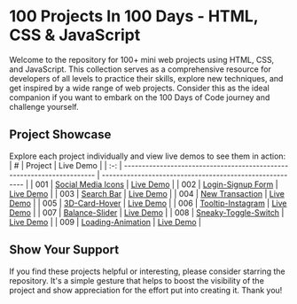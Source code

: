 # 100 Projects In 100 Days - HTML, CSS & JavaScript

Welcome to the repository for 100+ mini web projects using HTML, CSS, and JavaScript. This collection serves as a comprehensive resource for developers of all levels to practice their skills, explore new techniques, and get inspired by a wide range of web projects. Consider this as the ideal companion if you want to embark on the 100 Days of Code journey and challenge yourself.

## Project Showcase

Explore each project individually and view live demos to see them in action:
|  #  | Project                                                                | Live Demo                                                |
| :-: | ---------------------------------------------------------------------- | -------------------------------------------------------- |
| 001 | [Social Media Icons](https://github.com/ruchir-07/HTML-CSS-JS-Projects/tree/main/Social%20Media%20Icons)                               | [Live Demo](https://main--stupendous-chaja-8de6b1.netlify.app/)  |
| 002 | [Login-Signup Form](https://github.com/ruchir-07/HTML-CSS-JS-Projects/tree/main/Login-Signup)                               | [Live Demo](https://html-css-js-projects-three.vercel.app/)  |
| 003 | [Search Bar](https://github.com/ruchir-07/HTML-CSS-JS-Projects/tree/main/Search-Bar)                               | [Live Demo](https://html-css-js-projects-hdtd.vercel.app/)  |
| 004 | [New Transaction](https://github.com/ruchir-07/HTML-CSS-JS-Projects/tree/main/New-Transaction)                               | [Live Demo](https://main--moonlit-tapioca-eb1390.netlify.app/)  |
| 005 | [3D-Card-Hover](https://github.com/ruchir-07/HTML-CSS-JS-Projects/tree/main/3D-Card-Hover)                               | [Live Demo](https://musical-lokum-debb5e.netlify.app)  |
| 006 | [Tooltip-Instagram](https://github.com/ruchir-07/HTML-CSS-JS-Projects/tree/main/Tooltip-instagram)                               | [Live Demo](https://ubiquitous-froyo-feecd3.netlify.app/)  |
| 007 | [Balance-Slider](https://github.com/ruchir-07/HTML-CSS-JS-Projects/tree/main/Balance-Slider)                               | [Live Demo](https://codepen.io/Ruchir-Bajaj/pen/PogrJMK)  |
| 008 | [Sneaky-Toggle-Switch](https://github.com/ruchir-07/HTML-CSS-JS-Projects/tree/main/Sneaky-Toggle-Switch)                               | [Live Demo](https://codepen.io/Ruchir-Bajaj/pen/rNbXexJ)  |
| 009 | [Loading-Animation](https://github.com/ruchir-07/HTML-CSS-JS-Projects/tree/main/Loading-Animation)                               | [Live Demo](https://codepen.io/cantelope/pen/WNWWjWP)  |

## Show Your Support

If you find these projects helpful or interesting, please consider starring the repository. It's a simple gesture that helps to boost the visibility of the project and show appreciation for the effort put into creating it. Thank you!
